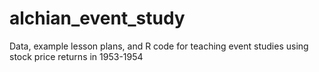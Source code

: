 # alchian_event_study
Data, example lesson plans, and R code for teaching event studies using stock price returns in 1953-1954
